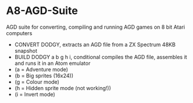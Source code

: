 # A8-AGD-Suite
AGD suite for converting, compiling and running AGD games on 8 bit Atari computers
* CONVERT DODGY, extracts an AGD file from a ZX Spectrum 48KB snapshot
* BUILD DODGY a b g h i, conditional compiles the AGD file, assembles it and runs it in an Atom emulator
* (a = Adventure mode)
* (b = Big sprites (16x24))
* (g = Colour mode)
* (h = Hidden sprite mode (not working!))
* (i = Invert mode)
